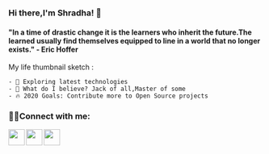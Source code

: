 ### Hi there,I'm Shradha! 👋

#### "In a time of drastic change it is the learners who inherit the future.The learned usually find themselves equipped to line in a world that no longer exists." - Eric Hoffer

 My life thumbnail sketch :

    - 🌱 Exploring latest technologies 
    - 🎇 What do I believe? Jack of all,Master of some
    - 🔥 2020 Goals: Contribute more to Open Source projects

###  🤝🏻Connect with me: 

<a href="https://www.linkedin.com/in/shradha-singh-41987713a/"><img align="left" height="32" width="32" src="https://cdn.jsdelivr.net/npm/simple-icons@v3/icons/linkedin.svg" />
<a href="https://github.com/shradha21"><img align="left" height="32" width="32" src="https://cdn.jsdelivr.net/npm/simple-icons@v3/icons/github.svg" />
<a href="mailto:shradhasingh2109@gmail.com"><img align="left" height="32" width="32" src="https://cdn.jsdelivr.net/npm/simple-icons@v3/icons/gmail.svg" />

<br/>
